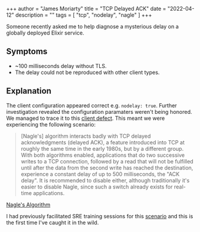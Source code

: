 +++
author = "James Moriarty"
title = "TCP Delayed ACK"
date = "2022-04-12"
description = ""
tags = [
  "tcp",
  "nodelay",
  "nagle"
]
+++

Someone recently asked me to help diagnose a mysterious delay on a globally deployed Elixir service.

## Symptoms

* ~100 milliseconds delay without TLS.
* The delay could not be reproduced with other client types.

## Explanation

The client configuration appeared correct e.g. `nodelay: true`. Further investigation revealed the configuration paramaters weren't being honored. We managed to trace it to this [client defect](https://github.com/elixir-grpc/grpc/issues/176). This meant we were experiencing the following scenario:

> [Nagle's] algorithm interacts badly with TCP delayed acknowledgments (delayed ACK), a feature introduced into TCP at roughly the same time in the early 1980s, but by a different group. With both algorithms enabled, applications that do two successive writes to a TCP connection, followed by a read that will not be fulfilled until after the data from the second write has reached the destination, experience a constant delay of up to 500 milliseconds, the "ACK delay". It is recommended to disable either, although traditionally it's easier to disable Nagle, since such a switch already exists for real-time applications.

[Nagle's Algorithm](https://en.wikipedia.org/wiki/Nagle%27s_algorithm)

I had previously facilitated SRE training sessions for this [scenario](https://github.com/jvns/twine-stories/blob/main/50ms-request.twee#L2) and this is the first time I've caught it in the wild.
